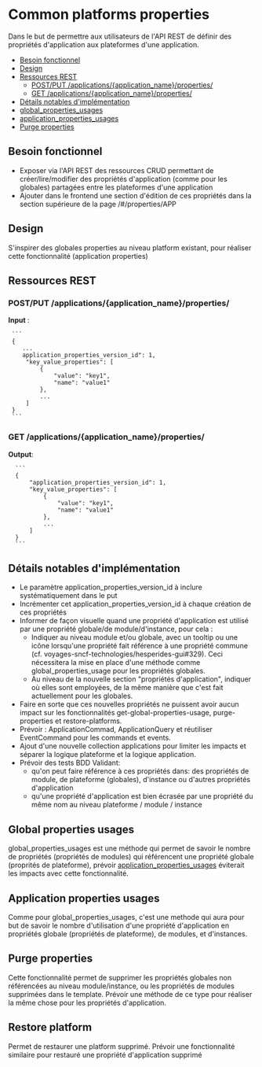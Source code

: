 # Common platforms properties

Dans le but de permettre aux utilisateurs de l'API REST de définir des propriétés d'application aux plateformes d'une application.

<!-- toc -->
- [Besoin fonctionnel](#besoin-fonctionnel)
- [Design](#design)
- [Ressources REST](#ressources-rest)
    * [POST/PUT /applications/{application_name}/properties/](#postput-applicationsapplication_nameproperties)
    * [GET /applications/{application_name}/properties/](#get-applicationsapplication_nameproperties)
- [Détails notables d'implémentation](#détails-notables-d'implémentation)
- [global_properties_usages](#global-properties-usages)
- [application_properties_usages](#application-properties-usages)
- [Purge properties](#purge-properties)
<!-- tocstop -->

## Besoin fonctionnel

- Exposer via l'API REST des ressources CRUD permettant de créer/lire/modifier des propriétés d'application (comme pour les globales) partagées entre les plateformes d'une application
- Ajouter dans le frontend une section d'édition de ces propriétés dans la section supérieure de la page /#/properties/APP

## Design 

S'inspirer des globales properties au niveau platform existant, pour réaliser cette fonctionnalité (application properties)

## Ressources REST
### POST/PUT /applications/{application_name}/properties/
**Input** :
     
     ```
     {
        ...
        application_properties_version_id": 1,
         "key_value_properties": [
             {
                 "value": "key1",
                 "name": "value1"
             },
             ...    
         ]
     }
     ```
 ### GET /applications/{application_name}/properties/
 **Output**:
 
      ```
      {
          "application_properties_version_id": 1,
          "key_value_properties": [
              {
                  "value": "key1",
                  "name": "value1"
              },
              ...    
          ]
      }
      ```
  ## Détails notables d'implémentation
   - Le paramètre application_properties_version_id à inclure systématiquement dans le put
   - Incrémenter cet application_properties_version_id à chaque création de ces propriétés
   - Informer de façon visuelle quand une propriété d'application est utilisé par une propriété globale/de module/d'instance, pour cela :
     * Indiquer au niveau module et/ou globale, avec un tooltip ou une icône lorsqu'une propriété fait référence à une propriété commune  (cf. voyages-sncf-technologies/hesperides-gui#329). Ceci nécessitera la mise en place d'une méthode comme global_properties_usage pour les propriétés globales.
     * Au niveau de la nouvelle section "propriétés d'application", indiquer où elles sont employées, de la même manière que c'est fait actuellement pour les globales.
   - Faire en sorte que ces nouvelles propriétés ne puissent avoir aucun impact sur les fonctionnalités get-global-properties-usage, purge-properties et restore-platforms.
   - Prévoir : ApplicationCommad, ApplicationQuery et réutiliser EventCommand pour les commands et events.
   - Ajout d'une nouvelle collection applications pour limiter les impacts et séparer la logique plateforme et la logique application.
   - Prévoir des tests BDD Validant:
     * qu'on peut faire référence à ces propriétés dans: des propriétés de module, de plateforme (globales), d'instance ou d'autres propriétés d'application
     * qu'une propriété d'application est bien écrasée par une propriété du même nom au niveau plateforme / module / instance  
    
 ## Global properties usages
   global_properties_usages est une méthode qui permet de savoir le nombre de propriétés (propriétés de modules) qui référencent une propriété globale (proprités de plateforme), prévoir [application_properties_usages](#application-properties-usages) éviterait les impacts avec cette fonctionnalité.
 
 ## Application properties usages
   Comme pour global_properties_usages, c'est une methode qui aura pour but de savoir le nombre d'utilisation d'une propriété d'application en propriétés globale (propriétés de plateforme), de modules, et d'instances.
 
 ## Purge properties
   Cette fonctionnalité permet de supprimer les propriétés globales non référencées au niveau module/instance, ou les propriétés de modules supprimées dans le template. Prévoir une méthode de ce type pour réaliser la même chose pour les propriétés d'application. 
  
 ## Restore platform
   Permet de restaurer une platform supprimé. Prévoir une fonctionnalité similaire pour restauré une propriété d'application supprimé   
    